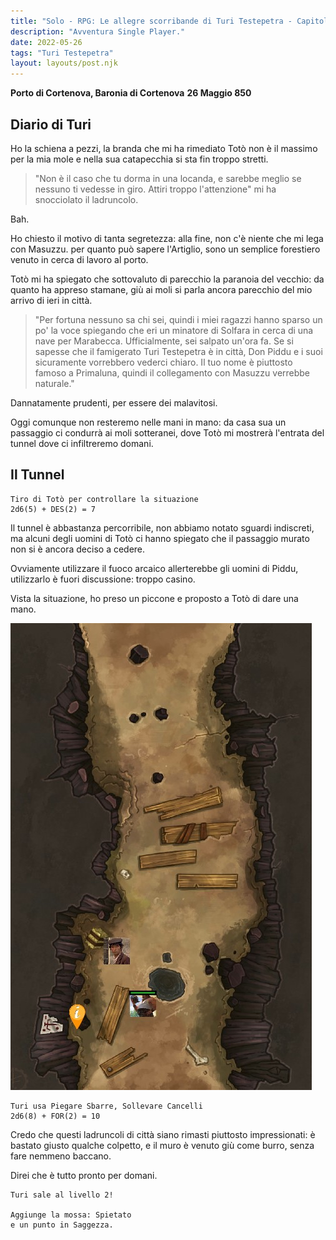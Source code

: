 ```yaml
---
title: "Solo - RPG: Le allegre scorribande di Turi Testepetra - Capitolo 4"
description: "Avventura Single Player."
date: 2022-05-26
tags: "Turi Testepetra"
layout: layouts/post.njk
---
```


**Porto di Cortenova, Baronia di Cortenova**
**26 Maggio 850**

## Diario di Turi

Ho la schiena a pezzi, la branda che mi ha rimediato Totò non è il massimo per la mia mole e nella sua catapecchia si sta fin troppo stretti.

>"Non è il caso che tu dorma in una locanda, e sarebbe meglio se nessuno ti vedesse in giro. Attiri troppo l'attenzione" mi ha snocciolato il ladruncolo.

Bah.

Ho chiesto il motivo di tanta segretezza: alla fine, non c'è niente che mi lega con Masuzzu. per quanto può sapere l'Artiglio, sono un semplice forestiero venuto in cerca di lavoro al porto.

Totò mi ha spiegato che sottovaluto di parecchio la paranoia del vecchio: da quanto ha appreso stamane, giù ai moli si parla ancora parecchio del mio arrivo di ieri in città.

>"Per fortuna nessuno sa chi sei, quindi i miei ragazzi hanno sparso un po' la voce spiegando che eri un minatore di Solfara in cerca di una nave per Marabecca. Ufficialmente, sei salpato un'ora fa.
Se si sapesse che il famigerato Turi Testepetra è in città, Don Piddu e i suoi sicuramente vorrebbero vederci chiaro. Il tuo nome è piuttosto famoso a Primaluna, quindi il collegamento con Masuzzu verrebbe naturale."

Dannatamente prudenti, per essere dei malavitosi.

Oggi comunque non resteremo nelle mani in mano: da casa sua un passaggio ci condurrà ai moli sotteranei, dove Totò mi mostrerà l'entrata del tunnel dove ci infiltreremo domani.

## Il Tunnel

```
Tiro di Totò per controllare la situazione
2d6(5) + DES(2) = 7
```

Il tunnel è abbastanza percorribile, non abbiamo notato sguardi indiscreti, ma alcuni degli uomini di Totò ci hanno spiegato che il passaggio murato non si è ancora deciso a cedere.

Ovviamente utilizzare il fuoco arcaico allerterebbe gli uomini di Piddu, utilizzarlo è fuori discussione: troppo casino.

Vista la situazione, ho preso un piccone e proposto a Totò di dare una mano.

![tunnel](/img/campagnaturi/tunnelpiddu-interno.jpg)

```
Turi usa Piegare Sbarre, Sollevare Cancelli
2d6(8) + FOR(2) = 10
```

Credo che questi ladruncoli di città siano rimasti piuttosto impressionati: è bastato giusto qualche colpetto, e il muro è venuto giù come burro, senza fare nemmeno baccano.

Direi che è tutto pronto per domani.

```
Turi sale al livello 2!

Aggiunge la mossa: Spietato
e un punto in Saggezza.
```
